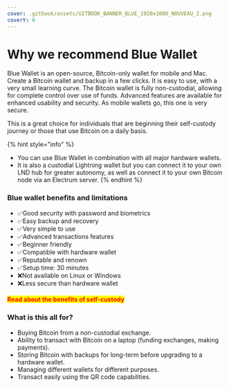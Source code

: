 ```yaml
---
cover: .gitbook/assets/GITBOOK_BANNER_BLUE_1920x1080_NOUVEAU_2.png
coverY: 0
---
```


# Why we recommend Blue Wallet

Blue Wallet is an open-source, Bitcoin-only wallet for mobile and Mac. Create a Bitcoin wallet and backup in a few clicks. It is easy to use, with a very small learning curve. The Bitcoin wallet is fully non-custodial, allowing for complete control over use of funds. Advanced features are available for enhanced usability and security. As mobile wallets go, this one is very secure.

This is a great choice for individuals that are beginning their self-custody journey or those that use Bitcoin on a daily basis.

{% hint style="info" %}
* You can use Blue Wallet in combination with all major hardware wallets.&#x20;
* It is also a custodial Lightning wallet but you can connect it to your own LND hub for greater autonomy, as well as connect it to your own Bitcoin node via an Electrum server.
{% endhint %}

### Blue wallet benefits and limitations

* ✅Good security with password and biometrics
* ✅Easy backup and recovery
* ✅Very simple to use
* ✅Advanced transactions features
* ✅Beginner friendly
* ✅Compatible with hardware wallet
* ✅Reputable and renown
* ✅Setup time: 30 minutes
* ❌Not available on Linux or Windows
* ❌Less secure than hardware wallet

#### <mark style="color:red;">**Read about the benefits of self-custody**</mark>

### What is this all for?

* Buying Bitcoin from a non-custodial exchange.&#x20;
* Ability to transact with Bitcoin on a laptop (funding exchanges, making payments).&#x20;
* Storing Bitcoin with backups for long-term before upgrading to a hardware wallet.&#x20;
* Managing different wallets for different purposes.&#x20;
* Transact easily using the QR code capabilities.
